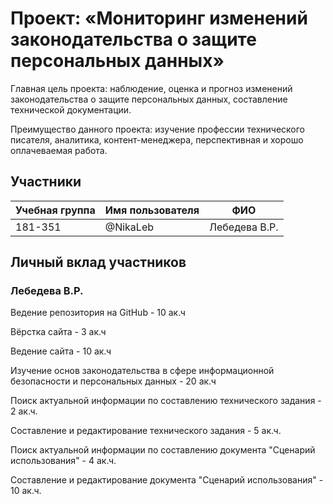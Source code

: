 # Проект: «Мониторинг изменений законодательства о защите персональных данных»

Главная цель проекта: наблюдение, оценка и прогноз изменений законодательства о защите персональных данных, составление технической документации.

Преимущество данного проекта: изучение профессии технического писателя, аналитика, контент-менеджера, перспективная и хорошо оплачеваемая работа.


## Участники

| Учебная группа | Имя пользователя     | ФИО                |
|----------------|----------------------|--------------------|
| 181-351        | @NikaLeb             | Лебедева В.Р.      |


## Личный вклад участников

### Лебедева В.Р.	
Ведение репозитория на GitHub - 10 ак.ч

Вёрстка сайта - 3 ак.ч

Ведение сайта - 10 ак.ч

Изучение основ законодательства в сфере информационной безопасности и персональных данных - 20 ак.ч

Поиск актуальной информации по составлению технического задания - 2 ак.ч.

Составление и редактирование технического задания - 5 ак.ч.

Поиск актуальной информации по составлению документа "Сценарий использования" - 4 ак.ч.

Составление и редактирование документа "Сценарий использования" - 10 ак.ч.
